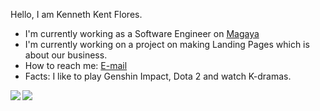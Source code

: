 Hello, I am Kenneth Kent Flores.

- I'm currently working as a Software Engineer on [Magaya](https://magaya.com)
- I'm currently working on a project on making Landing Pages which is about our business.
- How to reach me: [E-mail](mailto:fkennethkent@gmail.com)
- Facts: I like to play Genshin Impact, Dota 2 and watch K-dramas.

<a href="https://github.com/anuraghazra/github-readme-stats">
  <img align="left" src="https://github-readme-stats.vercel.app/api?username=ferrerojosh&count_private=true&show_icons=true" />
</a>
<a href="https://github.com/anuraghazra/github-readme-stats">
  <img align="left" src="https://github-readme-stats.vercel.app/api/top-langs/?username=ElTinidor" />
</a>
